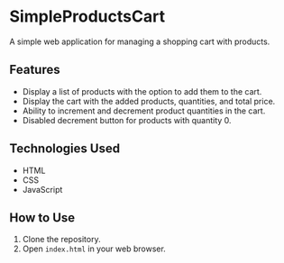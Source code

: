 # SimpleProductsCart

A simple web application for managing a shopping cart with products.

## Features

- Display a list of products with the option to add them to the cart.
- Display the cart with the added products, quantities, and total price.
- Ability to increment and decrement product quantities in the cart.
- Disabled decrement button for products with quantity 0.

## Technologies Used

- HTML
- CSS
- JavaScript

## How to Use

1. Clone the repository.
2. Open `index.html` in your web browser.

